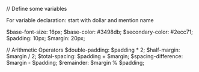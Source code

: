 // Define some variables

For variable declaration: start with dollar and mention name

$base-font-size: 16px;
$base-color: #3498db;
$secondary-color: #2ecc71;
$padding: 10px;
$margin: 20px;

// Arithmetic Operators
$double-padding: $padding * 2;
$half-margin: $margin / 2;
$total-spacing: $padding + $margin;
$spacing-difference: $margin - $padding;
$remainder: $margin % $padding;